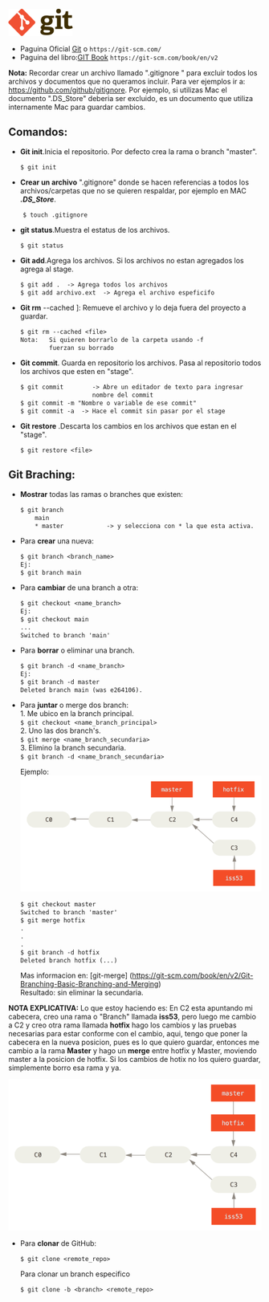 ![git logo](../assets/git/git_logo2.png)

* Paguina Oficial [Git](https://git-scm.com/) o `https://git-scm.com/`
* Paguina del libro:[GIT Book](https://git-scm.com/book/en/v2) `https://git-scm.com/book/en/v2`

**Nota:** Recordar crear un archivo llamado ".gitignore "  para excluir todos los archivos y documentos que no queramos incluir. Para ver ejemplos ir a: <https://github.com/github/gitignore>. Por ejemplo, si utilizas Mac el documento ".DS_Store" deberia ser excluido, es un documento que utiliza internamente Mac para guardar cambios.



## **Comandos:**

- **Git init**.Inicia el repositorio. Por defecto crea la rama o branch "master".  


	``` 
	$ git init
	```
- **Crear un archivo** ".gitignore" donde se hacen referencias a todos los archivos/carpetas que no se quieren respaldar, por ejemplo en MAC ***.DS_Store***.

```
	$ touch .gitignore
```

- **git status**.Muestra el estatus de los archivos.  

	```
	$ git status
	```


- **Git add**.Agrega los archivos. Si los archivos no estan agregados los agrega al stage. 
 
	```
    $ git add .  -> Agrega todos los archivos
    $ git add archivo.ext  -> Agrega el archivo espeficifo

    ```
- **Git rm** --cached <file>]: Remueve el archivo y lo deja fuera del proyecto a guardar.  

	```
    $ git rm --cached <file>
    Nota: 	Si quieren borrarlo de la carpeta usando -f 
    		fuerzan su borrado

    ```
- **Git commit**. Guarda en repositorio los archivos. Pasa al repositorio todos los archivos que esten en "stage".  

	```
	$ git commit		-> Abre un editador de texto para ingresar
						nombre del commit
   $ git commit -m "Nombre o variable de ese commit"
   $ git commit -a	-> Hace el commit sin pasar por el stage

    ```
- **Git restore** .Descarta los cambios en los archivos que estan en el "stage".  

	```
	$ git restore <file>
	```
## **Git Braching:**    

- **Mostrar** todas las ramas o branches que existen: 
	
	```
	$ git branch			
		main				
		* master			-> y selecciona con * la que esta activa.
	```
- Para **crear** una nueva:   

	```
	$ git branch <branch_name>
	Ej:
	$ git branch main
	```
- Para **cambiar** de una branch a otra:   
	
	```
	$ git checkout <name_branch>
	Ej:
	$ git checkout main
	...
	Switched to branch 'main'
	```
- Para **borrar** o eliminar una branch.  
	
	```
	$ git branch -d <name_branch>
	Ej:
	$ git branch -d master
	Deleted branch main (was e264106).
	```
- Para **juntar** o merge dos branch:  
		1. Me ubico en la branch principal.  
		```
		$ git checkout <name_branch_principal>  ```   
		2. Uno las dos branch's.  
		```
		$ git merge <name_branch_secundaria>    ```   
		3. Elimino la branch secundaria.  
		```
		$ git branch -d <name_branch_secundaria>   ```
				
	Ejemplo:
		![git logo](../assets/git/git-merge.png)  
		  
	```			
	$ git checkout master
	Switched to branch 'master'
	$ git merge hotfix
	.
	.
	.
	$ git branch -d hotfix
	Deleted branch hotfix (...)
	```   
				
	Mas informacion en: [git-merge]
		(https://git-scm.com/book/en/v2/Git-Branching-Basic-Branching-and-Merging)  
		Resultado: sin eliminar la secundaria. 
		
**NOTA EXPLICATIVA:**  Lo que estoy haciendo es: En C2 esta apuntando mi cabecera, creo una rama o "Branch" llamada **iss53**, pero luego me cambio a C2 y creo otra rama llamada **hotfix** hago los cambios y las pruebas necesarias para estar conforme con el cambio, aqui, tengo que poner la cabecera en la nueva posicion, pues es lo que quiero guardar, entonces me cambio a la rama **Master** y hago un **merge** entre hotfix y Master, moviendo master a la posicion de hotfix. Si los cambios de hotix no los quiero guardar, simplemente borro esa rama y ya.
		
![git logo](../assets/git/git-merge2.png)
		
- Para **clonar** de GitHub:
	```git
	$ git clone <remote_repo>
	```
	Para clonar un branch especifico
	```git
	$ git clone -b <branch> <remote_repo>
	```
	
			
	
	
